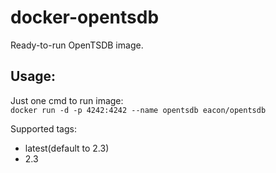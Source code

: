 # docker-opentsdb

Ready-to-run OpenTSDB image.  

## Usage:
Just one cmd to run image:  
```docker run -d -p 4242:4242 --name opentsdb eacon/opentsdb```

Supported tags:
- latest(default to 2.3)
- 2.3

